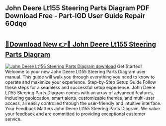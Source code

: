 ## John Deere Lt155 Steering Parts Diagram PDF Download Free - Part-IGD User Guide Repair 6Odqo

# <h2><a href="http://dfuigh.blite.top/?on=John+Deere+Lt155+Steering+Parts+Diagram">🔗Download New 👉🔴 John Deere Lt155 Steering Parts Diagram</a></h2>

[![John Deere Lt155 Steering Parts Diagram download](https://i.imgur.com/lujVjoI.png)](http://dfuigh.blite.top/?on=John+Deere+Lt155+Steering+Parts+Diagram)
Get Started! Welcome to your new John Deere Lt155 Steering Parts Diagram user manual. This guide will walk you through everything you need to know to operate and maximize your experience. Step-by-Step Setup Guide Follow these steps for a seamless and successful setup experience. John Deere Lt155 Steering Parts Diagram comes with an array of advanced features, including geolocation, smart alerts, customizable themes, and multi-user access, all easily controlled through the user-friendly and intuitive interface. Your Feedback Matters John Deere Lt155 Steering Parts Diagram. We value your feedback and are committed to providing exceptional customer service.
